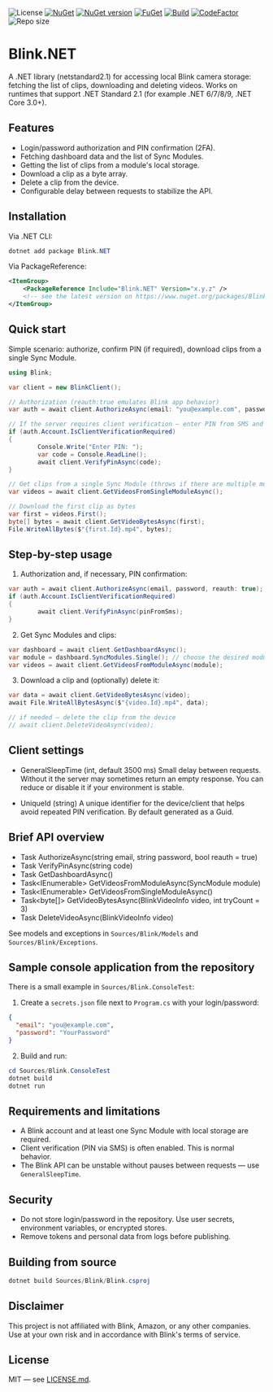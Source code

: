 ![License](https://img.shields.io/github/license/bvdcode/Blink.NET)
[![NuGet](https://img.shields.io/nuget/dt/Blink.NET?color=%239100ff)](https://www.nuget.org/packages/Blink.NET/)
[![NuGet version](https://img.shields.io/nuget/v/Blink.NET.svg?label=nuget)](https://www.nuget.org/packages/Blink.NET/)
[![FuGet](https://img.shields.io/badge/fuget-f88445)](https://www.fuget.org/packages/Blink.NET)
[![Build](https://img.shields.io/github/actions/workflow/status/bvdcode/Blink.NET/.github%2Fworkflows%2Fpublish-release.yml?label=build)](https://github.com/bvdcode/Blink.NET/actions)
[![CodeFactor](https://www.codefactor.io/repository/github/bvdcode/Blink.NET/badge)](https://www.codefactor.io/repository/github/bvdcode/Blink.NET)
![Repo size](https://img.shields.io/github/repo-size/bvdcode/Blink.NET)

# Blink.NET

A .NET library (netstandard2.1) for accessing local Blink camera storage: fetching the list of clips, downloading and deleting videos. Works on runtimes that support .NET Standard 2.1 (for example .NET 6/7/8/9, .NET Core 3.0+).

## Features

- Login/password authorization and PIN confirmation (2FA).
- Fetching dashboard data and the list of Sync Modules.
- Getting the list of clips from a module's local storage.
- Download a clip as a byte array.
- Delete a clip from the device.
- Configurable delay between requests to stabilize the API.

## Installation

Via .NET CLI:

```powershell
dotnet add package Blink.NET
```

Via PackageReference:

```xml
<ItemGroup>
    <PackageReference Include="Blink.NET" Version="x.y.z" />
    <!-- see the latest version on https://www.nuget.org/packages/Blink.NET/ -->
</ItemGroup>
```

## Quick start

Simple scenario: authorize, confirm PIN (if required), download clips from a single Sync Module.

```csharp
using Blink;

var client = new BlinkClient();

// Authorization (reauth:true emulates Blink app behavior)
var auth = await client.AuthorizeAsync(email: "you@example.com", password: "YourPassword", reauth: true);

// If the server requires client verification — enter PIN from SMS and confirm
if (auth.Account.IsClientVerificationRequired)
{
        Console.Write("Enter PIN: ");
        var code = Console.ReadLine();
        await client.VerifyPinAsync(code);
}

// Get clips from a single Sync Module (throws if there are multiple modules)
var videos = await client.GetVideosFromSingleModuleAsync();

// Download the first clip as bytes
var first = videos.First();
byte[] bytes = await client.GetVideoBytesAsync(first);
File.WriteAllBytes($"{first.Id}.mp4", bytes);
```

## Step-by-step usage

1. Authorization and, if necessary, PIN confirmation:

```csharp
var auth = await client.AuthorizeAsync(email, password, reauth: true);
if (auth.Account.IsClientVerificationRequired)
{
        await client.VerifyPinAsync(pinFromSms);
}
```

2. Get Sync Modules and clips:

```csharp
var dashboard = await client.GetDashboardAsync();
var module = dashboard.SyncModules.Single(); // choose the desired module
var videos = await client.GetVideosFromModuleAsync(module);
```

3. Download a clip and (optionally) delete it:

```csharp
var data = await client.GetVideoBytesAsync(video);
await File.WriteAllBytesAsync($"{video.Id}.mp4", data);

// if needed — delete the clip from the device
// await client.DeleteVideoAsync(video);
```

## Client settings

- GeneralSleepTime (int, default 3500 ms)
  Small delay between requests. Without it the server may sometimes return an empty response. You can reduce or disable it if your environment is stable.

- UniqueId (string)
  A unique identifier for the device/client that helps avoid repeated PIN verification. By default generated as a Guid.

## Brief API overview

- Task<LoginResult> AuthorizeAsync(string email, string password, bool reauth = true)
- Task VerifyPinAsync(string code)
- Task<Dashboard> GetDashboardAsync()
- Task<IEnumerable<BlinkVideoInfo>> GetVideosFromModuleAsync(SyncModule module)
- Task<IEnumerable<BlinkVideoInfo>> GetVideosFromSingleModuleAsync()
- Task<byte[]> GetVideoBytesAsync(BlinkVideoInfo video, int tryCount = 3)
- Task DeleteVideoAsync(BlinkVideoInfo video)

See models and exceptions in `Sources/Blink/Models` and `Sources/Blink/Exceptions`.

## Sample console application from the repository

There is a small example in `Sources/Blink.ConsoleTest`:

1. Create a `secrets.json` file next to `Program.cs` with your login/password:

```json
{
  "email": "you@example.com",
  "password": "YourPassword"
}
```

2. Build and run:

```powershell
cd Sources/Blink.ConsoleTest
dotnet build
dotnet run
```

## Requirements and limitations

- A Blink account and at least one Sync Module with local storage are required.
- Client verification (PIN via SMS) is often enabled. This is normal behavior.
- The Blink API can be unstable without pauses between requests — use `GeneralSleepTime`.

## Security

- Do not store login/password in the repository. Use user secrets, environment variables, or encrypted stores.
- Remove tokens and personal data from logs before publishing.

## Building from source

```powershell
dotnet build Sources/Blink/Blink.csproj
```

## Disclaimer

This project is not affiliated with Blink, Amazon, or any other companies. Use at your own risk and in accordance with Blink's terms of service.

## License

MIT — see [LICENSE.md](LICENSE.md).
